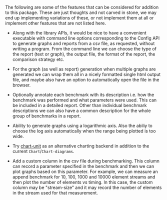 The following are some of the features that can be considered for addition to
this package. These are just thoughts and not carved in stone, we may end up
implementing variations of these, or not implement them at all or implement
other features that are not listed here.

* Along with the library APIs, it would be nice to have a convenient executable
  with command line options corresponding to the Config API to generate
  graphs and reports from a csv file, as requested, without writing a program.
  From the command line we can choose the type of the report (text or graph),
  the output file, the format of the report, the comparison strategy etc.

* For the graph (as well as report) generation when multiple graphs are
  generated we can wrap them all in a nicely formatted single html output file,
  and maybe also have an option to automatically open the file in the browser.

* Optionally annotate each benchmark with its description i.e. how the
  benchmark was performed and what parameters were used. This can be included
  in a detailed report. Other than individual benchmark descriptions we can
  also have a common description for the whole group of benchmarks in a report.

* Ability to generate graphs using a logarithmic axis. Also the abiliy to
  choose the log axis automatically when the range being plotted is too wide.

* Try [chart-unit](https://hackage.haskell.org/package/chart-unit) as an
  alternative charting backend in addition to the current
  `Chart`/`Chart-diagrams`.

* Add a custom column in the csv file during benchmarking. This column can
  record a parameter specified in the benchmark and then we can plot graphs
  based on this parameter. For example, we can measure an append benchmark for
  10, 100, 1000 and 10000 element streams and then plot the number of elements
  vs timing. In this case, the custom column may be "stream-size" and it may
  record the number of elements in the stream used for that measurement.
